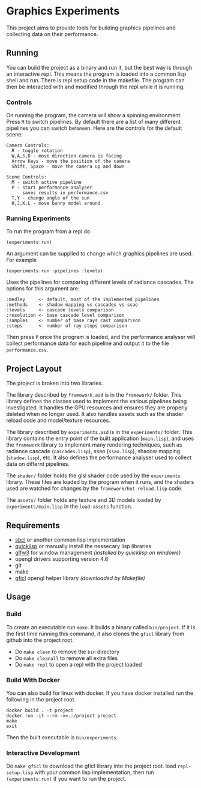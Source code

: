 # Graphics Experiments 

This project aims to provide tools for building graphics pipelines and collecting data on their performance.

## Running

You can build the project as a binary and run it, but the best way is through an interactive repl.
This means the program is loaded into a common lisp shell and run.
There is repl setup code in the makefile.
The program can then be interacted with and modified through the repl while it is running.

### Controls

On running the program, the camera will show a spinning environment.
Press `M` to switch pipelines.
By default there are a list of many different pipelines you can switch between.
Here are the controls for the default scene:

```
Camera Controls:
  R - toggle rotation
  W,A,S,D - move direction camera is facing
  Arrow Keys - move the position of the camera
  Shift, Space - move the camera up and down

Scene Controls:
  M - switch active pipeline
  P - start performance analyser 
      saves results in performance.csv
  T,Y - change angle of the sun
  H,J,K,L - move bunny model around
```

### Running Experiments

To run the program from a repl do
```
(experiments:run)
```
An argument can be supplied to change which graphics pipelines are used. 
For example
```
(experiments:run :pipelines :levels)
```
Uses the pipelines for comparing different levels of radiance cascades.
The options for this argument are:
```
:medley     <- default, most of the implemented pipelines
:methods    <- shadow mapping vs cascades vs ssao
:levels     <- cascade levels comparison
:resolution <- base cascade level comparison
:samples    <- number of base rays cast comparison
:steps      <- number of ray steps comparison
```
Then press `P` once the program is loaded, and the performance analyser will collect performance data for each pipeline and output it to the file `performance.csv`.

## Project Layout

The project is broken into two libraries.

The library described by `framework.asd` is in the `framework/` folder. 
This library defines the classes used to implement the various pipelines being investigated.
It handles the GPU resources and ensures they are properly deleted when no longer used.
It also handles assets such as the shader reload code and model/texture resources.

The library described by `experiments.asd` is in the `experiments/` folder.
This library contains the entry point of the built application (`main.lisp`), and uses the `framework` library to implement many rendering techniques, such as radiance cascade (`cascades.lisp`), ssao (`ssao.lisp`), shadow mapping (`shadow.lisp`), etc.
It also defines the performance analyser used to collect data on differnt pipelines.

The `shader/` folder holds the glsl shader code used by the `experiments` library.
These files are loaded by the program when it runs, and the shaders used are watched for changes by the `framework/hot-reload.lisp` code.

The `assets/` folder holds any texture and 3D models loaded by `experiments/main.lisp` in the `load-assets` function.

## Requirements

- [sbcl](https://www.sbcl.org/) or another common lisp implementation
- [quicklisp](https://www.quicklisp.org/beta/) or manually install the nessecary lisp libraries
- [glfw3](https://www.glfw.org/) for window management _(installed by quicklisp on windows)_
- opengl drivers supporting version 4.6
- git
- make
- [gficl](https://github.com/NoamZeise/gficl) opengl helper library _(downloaded by Makefile)_

## Usage

### Build

To create an executable run `make`. 
It builds a binary called `bin/project`.
If it is the first time running this command,
it also clones the `gficl` library from github into the project root.

- Do `make clean` to remove the `bin` directory
- Do `make cleanall` to remove all extra files
- Do `make repl` to open a repl with the project loaded

### Build With Docker

You can also build for linux with docker. 
If you have docker installed run the following in the project root.

```
docker build . -t project
docker run -it --rm -v=.:/project project
make
exit
```
Then the built executable is `bin/experiments`.

### Interactive Development

Do `make gficl` to download the gficl library into the project root.
load `repl-setup.lisp` with your common lisp implementation, 
then run `(experiments:run)` if you want to run the project.
